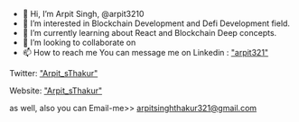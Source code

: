 - 👋 Hi, I’m Arpit Singh,   @arpit3210
- 👀 I’m interested in Blockchain Development and Defi Development field.
- 🌱 I’m currently learning about React and Blockchain Deep concepts.
- 💞️ I’m looking to collaborate on 
- 📫 How to reach me You can message me on
Linkedin : ["arpit321"]( https://www.linkedin.com/in/arpitweb3/)

Twitter: ["Arpit_sThakur"](https://twitter.com/arpitweb3)

Website: ["Arpit_sThakur"](https://arpitweb3.netlify.app/)
 
as well, also you can Email-me>> arpitsinghthakur321@gmail.com

<!---
arpit3210/arpit3210 is a ✨ special ✨ repository because its `README.md` (this file) appears on your GitHub profile.
You can click the Preview link to take a look at your changes.
--->
